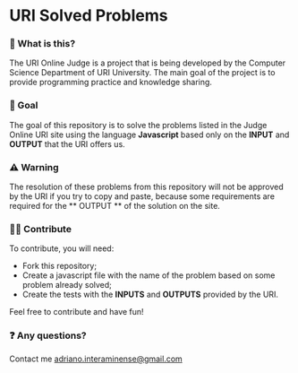 # URI Solved Problems

### 🤷‍ What is this?

The URI Online Judge is a project that is being developed by the Computer Science Department of URI University. The main goal of the project is to provide programming practice and knowledge sharing.

### 👊 Goal

The goal of this repository is to solve the problems listed in the Judge Online URI site using the language **Javascript** based only on the **INPUT** and **OUTPUT** that the URI offers us.

### ⚠️ Warning

The resolution of these problems from this repository will not be approved by the URI if you try to copy and paste, because some requirements are required for the ** OUTPUT ** of the solution on the site.

### 👨‍💻 Contribute

To contribute, you will need:

* Fork this repository;
* Create a javascript file with the name of the problem based on some problem already solved;
* Create the tests with the **INPUTS** and **OUTPUTS** provided by the URI.

Feel free to contribute and have fun!

### ❓ Any questions?

Contact me adriano.interaminense@gmail.com
